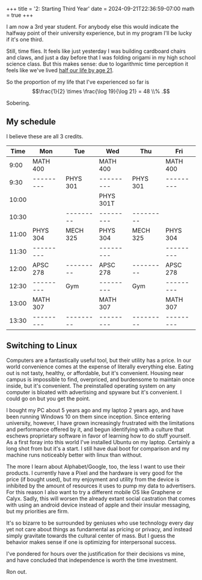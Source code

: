 +++
title = '2: Starting Third Year'
date = 2024-09-21T22:36:59-07:00
math = true
+++

I am now a 3rd year student. For anybody else this would indicate the halfway point of their university experience, but in my program I'll be lucky if it's one third.

Still, time flies. It feels like just yesterday I was building cardboard chairs and claws, and just a day before that I was folding origami in my high school science class. But this makes sense: due to logarithmic time perception it feels like we've lived <u>[half our life by age 21](https://suryad.com/blog/percieved-age)</u>. 

So the proportion of my life that I've experienced so far is $$\frac{1}{2} \times \frac{\log 19}{\log 21} = 48 \\% .$$

Sobering.

## My schedule

I believe these are all 3 credits.

|Time |  Mon    |  Tue    |  Wed    |  Thu    |   Fri   |
|-----|---------|---------|---------|---------|---------|
|9:00 |MATH 400 |         |MATH 400 |         |MATH 400 |
|9:30 |---------|PHYS 301 |---------|PHYS 301 |---------|
|10:00|         |         |PHYS 301T|         |         |
|10:30|         |---------|---------|---------|         |
|11:00|PHYS 304 |MECH 325 |PHYS 304 |MECH 325 |PHYS 304 |
|11:30|---------|         |---------|         |---------|
|12:00|APSC 278 |---------|APSC 278 |---------|APSC 278 |
|12:30|---------|   Gym   |---------|   Gym   |---------|
|13:00|MATH 307 |         |MATH 307 |         |MATH 307 |
|13:30|---------|---------|---------|---------|---------|

## Switching to Linux

Computers are a fantastically useful tool, but their utility has a price. In our world convenience comes at the expense of literally everything else. Eating out is not tasty, healthy, or affordable, but it's convenient. Housing near campus is impossible to find, overpriced, and burdensome to maintain once inside, but it's convenient. The preinstalled operating system on any computer is bloated with advertising and spyware but it's convenient. I could go on but you get the point.

I bought my PC about 5 years ago and my laptop 2 years ago, and have been running Windows 10 on them since inception. Since entering university, however, I have grown increasingly frustrated with the limitations and performance offered by it, and begun identifying with a culture that eschews proprietary software in favor of learning how to do stuff yourself. As a first foray into this world I've installed Ubuntu on my laptop. Certainly a long shot from  but it's a start. I still have dual boot for comparison and my machine runs noticeably better with linux than without. 

The more I learn about Alphabet/Google, too, the less I want to use their products. I currently have a Pixel and the hardware is very good for the price (if bought used), but my enjoyment and utility from the device is inhibited by the amount of resources it uses to pump my data to advertisers. For this reason I also want to try a different mobile OS like Graphene or Calyx. Sadly, this will worsen the already extant social castration that comes with using an android device instead of apple and their insular messaging, but my priorities are firm.

 It's so bizarre to be surrounded by geniuses who use technology every day yet not care about things as fundamental as pricing or privacy, and instead simply gravitate towards the cultural center of mass. But I guess the behavior makes sense if one is optimizing for interpersonal success.

 I've pondered for hours over the justification for their decisions vs mine, and have concluded that independence is worth the time investment.

Ron out.